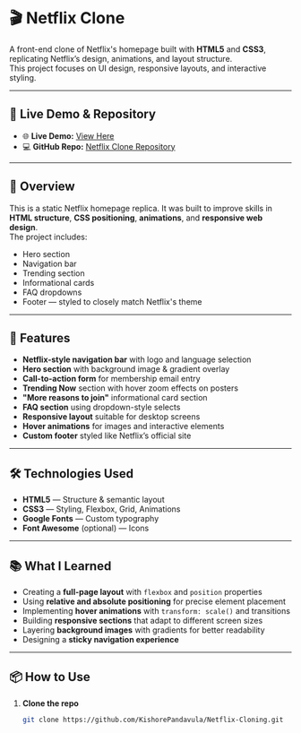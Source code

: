 # 🎬 Netflix Clone

A front-end clone of Netflix's homepage built with **HTML5** and **CSS3**, replicating Netflix’s design, animations, and layout structure.  
This project focuses on UI design, responsive layouts, and interactive styling.

---

## 🔗 Live Demo & Repository

- 🌐 **Live Demo:** [View Here](https://kishorepandavula.github.io/Netflix-Cloning/)  
- 💻 **GitHub Repo:** [Netflix Clone Repository](https://github.com/KishorePandavula/Netflix-Cloning.git)

---

## 📌 Overview
This is a static Netflix homepage replica. It was built to improve skills in **HTML structure**, **CSS positioning**, **animations**, and **responsive web design**.  
The project includes:
- Hero section
- Navigation bar
- Trending section
- Informational cards
- FAQ dropdowns
- Footer — styled to closely match Netflix's theme

---

## 🚀 Features

- **Netflix-style navigation bar** with logo and language selection
- **Hero section** with background image & gradient overlay
- **Call-to-action form** for membership email entry
- **Trending Now** section with hover zoom effects on posters
- **"More reasons to join"** informational card section
- **FAQ section** using dropdown-style selects
- **Responsive layout** suitable for desktop screens
- **Hover animations** for images and interactive elements
- **Custom footer** styled like Netflix’s official site

---

## 🛠️ Technologies Used

- **HTML5** — Structure & semantic layout
- **CSS3** — Styling, Flexbox, Grid, Animations
- **Google Fonts** — Custom typography
- **Font Awesome** (optional) — Icons

---

## 📚 What I Learned

- Creating a **full-page layout** with `flexbox` and `position` properties
- Using **relative and absolute positioning** for precise element placement
- Implementing **hover animations** with `transform: scale()` and transitions
- Building **responsive sections** that adapt to different screen sizes
- Layering **background images** with gradients for better readability
- Designing a **sticky navigation experience**

---


## 📦 How to Use

1. **Clone the repo**
   ```bash
   git clone https://github.com/KishorePandavula/Netflix-Cloning.git
